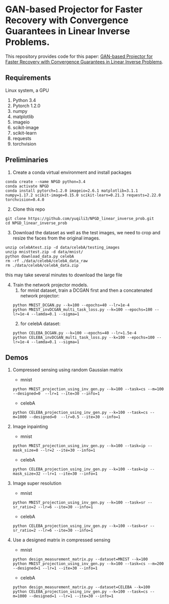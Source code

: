 #  GAN-based Projector for Faster Recovery with Convergence Guarantees in Linear Inverse Problems.
This repository provides code for this paper: [GAN-based Projector for Faster Recovery with Convergence Guarantees in Linear Inverse Problems](https://arxiv.org/abs/1902.09698). 

## Requirements
Linux system, a GPU 
1. Python 3.4
2. Pytorch 1.2.0
3. numpy  
4. matplotlib 
5. imageio 
6. scikit-image 
7. scikit-learn 
8. requests 
9. torchvision 



## Preliminaries
1. Create a conda virtual environment and install packages
```
conda create --name NPGD python=3.4
conda activate NPGD
conda install pytorch=1.2.0 imageio=2.6.1 matplotlib=3.1.1 numpy=1.17.2 scikit-image=0.15.0 scikit-learn=0.21.3 requests=2.22.0 torchvision=0.4.0 
```

2. Clone this repo 
```
git clone https://github.com/yuqili3/NPGD_linear_inverse_prob.git
cd NPGD_linear_inverse_prob
```

3. Download the dataset as well as the test images, we need to crop and resize the faces from the original images. 
```
unzip celebAtest.zip -d data/celebA/testing_images
unzip mnisttest.zip -d data/mnist/
python download_data.py celebA
rm -rf ./data/celebA/celebA_data_raw
rm ./data/celebA/celebA_data.zip
```
this may take several minutes to download the large file

4. Train the network projector models.
    1. for mnist dataset, train a DCGAN first and then a concatenated network projector:
    ```
    python MNIST_DCGAN.py --k=100 --epochs=40 --lr=1e-4
    python MNIST_invDCGAN_multi_task_loss.py --k=100 --epochs=100 --lr=1e-4 --lamda=0.1 --sigma=1
    ```
    2. for celebA dataset:
    ```
    python CELEBA_DCGAN.py --k=100 --epochs=40 --lr=1.5e-4
    python CELEBA_invDCGAN_multi_task_loss.py --k=100 --epochs=100 --lr=1e-4 --lamda=0.1 --sigma=1
    ```
    
    
## Demos
1. Compressed sensing using random Gaussian matrix
    * mnist
    ```
    python MNIST_projection_using_inv_gen.py --k=100 --task=cs --m=100 --designed=0  --lr=1 --ite=30 --info=1
    ```
    * celebA
    ```
    python CELEBA_projection_using_inv_gen.py --k=100 --task=cs --m=1000 --designed=0  --lr=0.5 --ite=30 --info=1
    ```
    
2. Image inpainting
    * mnist
    ```
    python MNIST_projection_using_inv_gen.py --k=100 --task=ip --mask_size=8 --lr=2 --ite=30 --info=1
    ```
    * celebA
    ```
    python CELEBA_projection_using_inv_gen.py --k=100 --task=ip --mask_size=32 --lr=1 --ite=30 --info=1
    ```
    
3. Image super resolution
    * mnist
    ```
    python MNIST_projection_using_inv_gen.py --k=100 --task=sr --sr_ratio=2 --lr=6 --ite=30 --info=1
    ```
    * celebA
    ```
    python CELEBA_projection_using_inv_gen.py --k=100 --task=sr --sr_ratio=2 --lr=6 --ite=30 --info=1
    ```

4. Use a designed matrix in compressed sensing

   * mnist
   ```
   python design_measurement_matrix.py --dataset=MNIST --k=100
   python MNIST_projection_using_inv_gen.py --k=100 --task=cs --m=200 --designed=1 --lr=1 --ite=30 --info=1
   ```
   
   * celebA
   ```
   python design_measurement_matrix.py --dataset=CELEBA --k=100
   python CELEBA_projection_using_inv_gen.py --k=100 --task=cs --m=1000 --designed=1 --lr=1 --ite=30 --info=1
   ```
